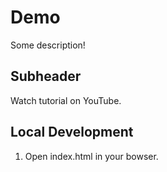 # Demo

Some description!

## Subheader

Watch tutorial on YouTube.

## Local Development

1. Open index.html in your bowser.
